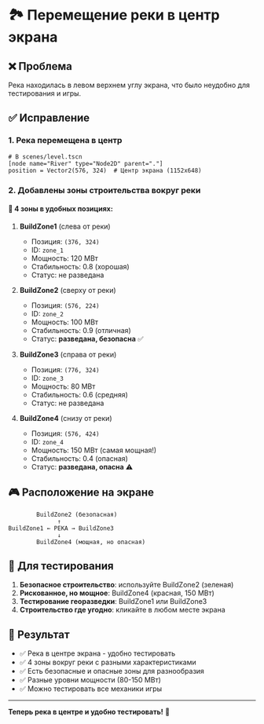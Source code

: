 # 🏞️ Перемещение реки в центр экрана

## ❌ **Проблема**
Река находилась в левом верхнем углу экрана, что было неудобно для тестирования и игры.

## ✅ **Исправление**

### 1. **Река перемещена в центр**
```gdscript
# В scenes/level.tscn
[node name="River" type="Node2D" parent="."]
position = Vector2(576, 324)  # Центр экрана (1152x648)
```

### 2. **Добавлены зоны строительства вокруг реки**

#### 🎯 **4 зоны в удобных позициях:**

1. **BuildZone1** (слева от реки)
   - Позиция: `(376, 324)`
   - ID: `zone_1` 
   - Мощность: 120 МВт
   - Стабильность: 0.8 (хорошая)
   - Статус: не разведана

2. **BuildZone2** (сверху от реки) 
   - Позиция: `(576, 224)`
   - ID: `zone_2`
   - Мощность: 100 МВт  
   - Стабильность: 0.9 (отличная)
   - Статус: **разведана, безопасна** ✅

3. **BuildZone3** (справа от реки)
   - Позиция: `(776, 324)`
   - ID: `zone_3`
   - Мощность: 80 МВт
   - Стабильность: 0.6 (средняя)
   - Статус: не разведана

4. **BuildZone4** (снизу от реки)
   - Позиция: `(576, 424)` 
   - ID: `zone_4`
   - Мощность: 150 МВт (самая мощная!)
   - Стабильность: 0.4 (опасная)
   - Статус: **разведана, опасна** ⚠️

## 🎮 **Расположение на экране**

```
        BuildZone2 (безопасная)
              ↑
BuildZone1 ← РЕКА → BuildZone3  
              ↓
        BuildZone4 (мощная, но опасная)
```

## 🧪 **Для тестирования**

1. **Безопасное строительство**: используйте BuildZone2 (зеленая)
2. **Рискованное, но мощное**: BuildZone4 (красная, 150 МВт)
3. **Тестирование георазведки**: BuildZone1 или BuildZone3
4. **Строительство где угодно**: кликайте в любом месте экрана

## 🎯 **Результат**

- ✅ Река в центре экрана - удобно тестировать
- ✅ 4 зоны вокруг реки с разными характеристиками  
- ✅ Есть безопасные и опасные зоны для разнообразия
- ✅ Разные уровни мощности (80-150 МВт)
- ✅ Можно тестировать все механики игры

---

**Теперь река в центре и удобно тестировать!** 🎉
